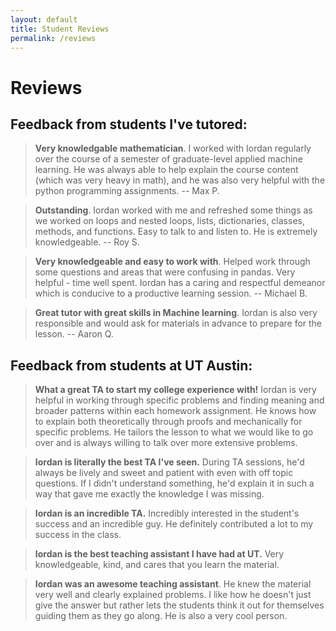 ```yaml
---
layout: default
title: Student Reviews
permalink: /reviews
---
```


# Reviews

## Feedback from students I've tutored:

> **Very knowledgable mathematician**. 
I worked with Iordan regularly over the course of a semester of graduate-level applied machine learning. He was always able to help explain the course content (which was very heavy in math), and he was also very helpful with the python programming assignments.
-- Max P.

> **Outstanding**. 
Iordan worked with me and refreshed some things as we worked on loops and nested loops, lists, dictionaries, classes, methods, and functions. Easy to talk to and listen to. He is extremely knowledgeable.
-- Roy S.

> **Very knowledgeable and easy to work with**.
Helped work through some questions and areas that were confusing in pandas. Very helpful - time well spent. Iordan has a caring and respectful demeanor which is conducive to a productive learning session.
-- Michael B.

> **Great tutor with great skills in Machine learning**. Iordan is also very responsible and would ask for materials in advance to prepare for the lesson.
-- Aaron Q.

## Feedback from students at UT Austin:


>**What a great TA to start my college experience with!** Iordan is very helpful in working through specific problems and finding meaning and broader patterns within each homework assignment. He knows how to explain both theoretically through proofs and mechanically for specific problems. He tailors the lesson to what we would like to go over and is always willing to talk over more extensive problems.

>**Iordan is literally the best TA I've seen.** During TA sessions, he'd always be lively and sweet and patient with even with off topic questions. If I didn't understand something, he'd explain it in such a way that gave me exactly the knowledge I was missing.


>**Iordan is an incredible TA.** Incredibly interested in the student's success and an incredible guy. He definitely contributed a lot to my success in the class.

<!-- >**Iordan was excellent in answering my questions**. He clearly stated when and where his office hours were, and if I needed to contact him before discussion sections to ask about homework, he responded promptly and with hints that made me think about the problem. He made an effort to learn my name, and I appreciated that because it felt like he came to learn what kind of instruction I responded well to. I think he is one of the best TAs I have had, and am quite sad to have to get someone else to teach me calculus. -->

>**Iordan is the best teaching assistant I have had at UT.** Very knowledgeable, kind, and cares that you learn the material.

<!-- 
>**Iordan was committed to helping us learn the material** and always managed to simplify seemingly complicated mathematical concepts.  -->

<!-- He always encouraged all of us to take advantage of his office hours and would remind us that Discussion Sessions are for our own benefit so we should take advantage of them. Overall great TA. -->


<!-- >**He was rad**. -->

>**Iordan was an awesome teaching assistant**. He knew the material very well and clearly explained problems. I like how he doesn't just give the answer but rather lets the students think it out for themselves guiding them as they go along. He is also a very cool person. 




<!-- Trying out some latex : $$\mathbb{R}^2 \to \mathbb{Z}$$ -->
